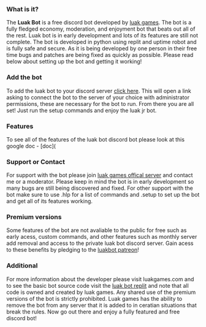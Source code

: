 ### What is it?

The **Luak Bot** is a free discord bot developed by [luak games](https://www.luakgames.com/). The bot is a fully fledged economy, moderation, and enjoyment bot that beats out all of the rest. Luak bot is in early development and lots of its features are still not complete. The bot is developed in python using replit and uptime robot and is fully safe and secure. As it is being developed by one person in their free time bugs and patches are being fixed as quickly as possible. Please read below about setting up the bot and getting it working!

### Add the bot

To add the luak bot to your discord server [click here](https://discord.com/oauth2/authorize?client_id=830185261898924092&permissions=8&scope=bot). This will open a link asking to connect the bot to the server of your choice with administrator permissions, these are necessary for the bot to run. From there you are all set! Just run the setup commands and enjoy the luak jr bot.

### Features

To see all of the features of the luak bot discord bot please look at this google doc - [doc](

### Support or Contact

For support with the bot please join [luak games offical server](https://discord.com/invite/CgHutVyMnm) and contact me or a moderator. Please keep in mind the bot is in early development so many bugs are still being discovered and fixed. For other support with the bot make sure to use .hlp for a list of commands and .setup to set up the bot and get all of its features working.

### Premium versions

Some features of the bot are not avaliable to the public for free such as early acess, custom commands, and other features such as monthly server add removal and access to the private luak bot discord server. Gain acess to these benefits by pledging to the [luakbot patreon](https://www.patreon.com/luakbot)!

### Additional

For more information about the developer please visit luakgames.com and to see the basic bot source code visit the [luak bot replit](https://replit.com/@luakgames/luak-bot#main.py) and note that all code is owned and created by luak games. Any shared use of the premium versions of the bot is strictly prohibited. Luak games has the ability to remove the bot from any server that it is added to in ceratian situations that break the rules. Now go out there and enjoy a fully featured and free discord bot!
